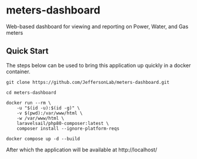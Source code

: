 # meters-dashboard
Web-based dashboard for viewing and reporting on Power, Water, and Gas meters


## Quick Start

The steps below can be used to bring this application up quickly in a docker container.

```
git clone https://github.com/JeffersonLab/meters-dashboard.git

cd meters-dashboard

docker run --rm \
    -u "$(id -u):$(id -g)" \
    -v $(pwd):/var/www/html \
    -w /var/www/html \
    laravelsail/php80-composer:latest \
    composer install --ignore-platform-reqs

docker compose up -d --build

```
After which the application will be available at http://localhost/




